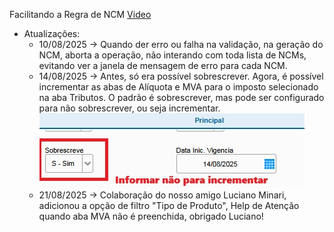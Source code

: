 Facilitando a Regra de NCM
[Video](https://www.youtube.com/watch?v=AF7RCnF2Y5o&t=1s)

- Atualizações:
    -  10/08/2025 -> Quando der erro ou falha na validação, na geração do NCM, aborta a operação, não interando com toda lista de NCMs, evitando ver a janela de mensagem de erro para cada NCM.
    -  14/08/2025 -> Antes, só era possível sobrescrever. Agora, é possível incrementar as abas de Alíquota e MVA para o imposto selecionado na aba Tributos. O padrão é sobrescrever, mas pode ser configurado para não sobrescrever, ou seja incrementar.
        ![Minha imagem](imagem/001.jpg)
    -  21/08/2025 -> Colaboração do nosso amigo Luciano Minari, adicionou a opção de filtro "Tipo de Produto", Help de Atenção quando aba MVA não é preenchida, obrigado Luciano!